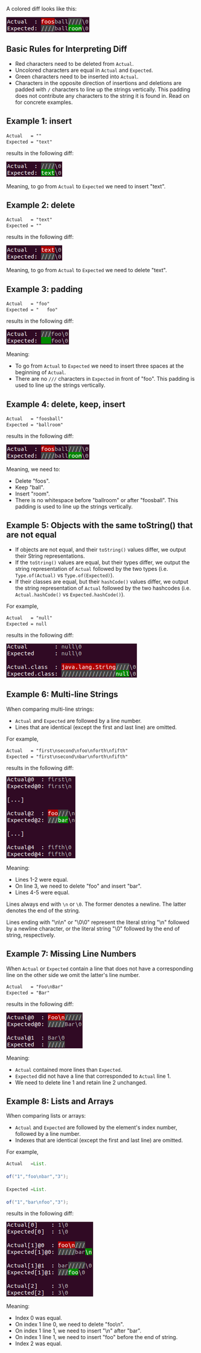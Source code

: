 A colored diff looks like this:

![colored-diff-example4.png](colored-diff-example4.png)

## Basic Rules for Interpreting Diff

* Red characters need to be deleted from `Actual`.
* Uncolored characters are equal in `Actual` and `Expected`.
* Green characters need to be inserted into `Actual`.
* Characters in the opposite direction of insertions and deletions are padded with `/` characters to line up
  the strings
  vertically. This padding does not contribute any characters to the string it is found in. Read on for
  concrete
  examples.

## Example 1: insert

```text
Actual   = ""
Expected = "text"
```

results in the following diff:

![colored-diff-example1.png](colored-diff-example1.png)

Meaning, to go from `Actual` to `Expected` we need to insert "text".

## Example 2: delete

```text
Actual   = "text"
Expected = ""
```

results in the following diff:

![colored-diff-example2.png](colored-diff-example2.png)

Meaning, to go from `Actual` to `Expected` we need to delete "text".

## Example 3: padding

```text
Actual   = "foo"
Expected = "   foo"
```

results in the following diff:

![colored-diff-example3.png](colored-diff-example3.png)

Meaning:

* To go from `Actual` to `Expected` we need to insert three spaces at the beginning of `Actual`.
* There are no `///` characters in `Expected` in front of "foo". This padding is used to line up the strings
  vertically.

## Example 4: delete, keep, insert

```text
Actual   = "foosball"
Expected = "ballroom"
```

results in the following diff:

![colored-diff-example4.png](colored-diff-example4.png)

Meaning, we need to:

* Delete "foos".
* Keep "ball".
* Insert "room".
* There is no whitespace before "ballroom" or after "foosball". This padding is used to line up the strings
  vertically.

## Example 5: Objects with the same toString() that are not equal

* If objects are not equal, and their `toString()` values differ, we output their String representations.
* If the `toString()` values are equal, but their types differ, we output the string representation
  of `Actual` followed
  by the two types (i.e. `Type.of(Actual)` vs `Type.of(Expected)`).
* If their classes are equal, but their `hashCode()` values differ, we output the string representation
  of `Actual`
  followed by the two hashcodes (i.e. `Actual.hashCode()` vs `Expected.hashCode()`).

For example,

```text
Actual   = "null"
Expected = null
```

results in the following diff:

![colored-diff-example5.png](colored-diff-example5.png)

## Example 6: Multi-line Strings

When comparing multi-line strings:

* `Actual` and `Expected` are followed by a line number.
* Lines that are identical (except the first and last line) are omitted.

For example,

```text
Actual   = "first\nsecond\nfoo\nforth\nfifth"
Expected = "first\nsecond\nbar\nforth\nfifth"
```

results in the following diff:

![colored-diff-example6.png](colored-diff-example6.png)

Meaning:

* Lines 1-2 were equal.
* On line 3, we need to delete "foo" and insert "bar".
* Lines 4-5 were equal.

Lines always end with `\n` or `\0`. The former denotes a newline. The latter denotes the end of the string.

Lines ending with "\n\n" or "\0\0" represent the literal string "\n" followed by a newline character, or the
literal string "\0" followed by the end of string, respectively.

## Example 7: Missing Line Numbers

When `Actual` or `Expected` contain a line that does not have a corresponding line on the other side we omit
the
latter's line number.

```text
Actual   = "Foo\nBar"
Expected = "Bar"
```

results in the following diff:

![colored-diff-example7.png](colored-diff-example7.png)

Meaning:

* `Actual` contained more lines than `Expected`.
* `Expected` did not have a line that corresponded to `Actual` line 1.
* We need to delete line 1 and retain line 2 unchanged.

## Example 8: Lists and Arrays

When comparing lists or arrays:

* `Actual` and `Expected` are followed by the element's index number, followed by a line number.
* Indexes that are identical (except the first and last line) are omitted.

For example,

```java
Actual   =List.

of("1","foo\nbar","3");

Expected =List.

of("1","bar\nfoo","3");
```

results in the following diff:

![colored-diff-example8.png](colored-diff-example8.png)

Meaning:

* Index 0 was equal.
* On index 1 line 0, we need to delete "foo\n".
* On index 1 line 1, we need to insert "\n" after "bar".
* On index 1 line 1, we need to insert "foo" before the end of string.
* Index 2 was equal.